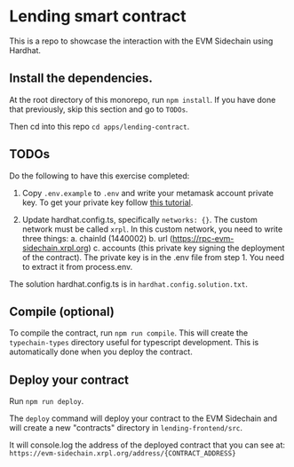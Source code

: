# Lending smart contract

This is a repo to showcase the interaction with the EVM Sidechain using Hardhat.

## Install the dependencies.

At the root directory of this monorepo, run `npm install`. If you have done that previously, skip this section and go to `TODOs`.

Then cd into this repo `cd apps/lending-contract`.

## TODOs

Do the following to have this exercise completed:

1. Copy `.env.example` to `.env` and write your metamask account private key.
   To get your private key follow [this tutorial](https://support.metamask.io/hc/en-us/articles/360015289632-How-to-export-an-account-s-private-key).

2. Update hardhat.config.ts, specifically `networks: {}`. The custom network must be called `xrpl`. In this custom network, you need to write three things:
   a. chainId (1440002)
   b. url (https://rpc-evm-sidechain.xrpl.org)
   c. accounts (this private key signing the deployment of the contract). The private key is in the .env file from step 1. You need to extract it from process.env.

The solution hardhat.config.ts is in `hardhat.config.solution.txt`.

## Compile (optional)

To compile the contract, run `npm run compile`. This will create the `typechain-types` directory useful for typescript development. This is automatically done when you deploy the contract.

## Deploy your contract

Run `npm run deploy`.

The `deploy` command will deploy your contract to the EVM Sidechain and will create a new "contracts" directory in `lending-frontend/src`.

It will console.log the address of the deployed contract that you can see at: `https://evm-sidechain.xrpl.org/address/{CONTRACT_ADDRESS}`
